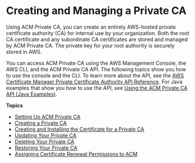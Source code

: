 # Creating and Managing a Private CA<a name="PcaCreatingManagingCA"></a>

Using ACM Private CA, you can create an entirely AWS\-hosted private certificate authority \(CA\) for internal use by your organization\. Both the root CA certificate and any subordinate CA certificates are stored and managed by ACM Private CA\. The private key for your root authority is securely stored in AWS\. 

You can access ACM Private CA using the AWS Management Console, the AWS CLI, and the ACM Private CA API\. The following topics show you how to use the console and the CLI\. To learn more about the API, see the [AWS Certificate Manager Private Certificate Authority API Reference](https://docs.aws.amazon.com/acm-pca/latest/APIReference/)\. For Java examples that show you how to use the API, see [Using the ACM Private CA API \(Java Examples\)](PcaApiIntro.md)\. 

**Topics**
+ [Setting Up ACM Private CA](PcaGettingStarted.md)
+ [Creating a Private CA](PcaCreateCa.md)
+ [Creating and Installing the Certificate for a Private CA](PCACertInstall.md)
+ [Updating Your Private CA](PCAUpdateCA.md)
+ [Deleting Your Private CA](PCADeleteCA.md)
+ [Restoring Your Private CA](PCARestoreCA.md)
+ [Assigning Certificate Renewal Permissions to ACM](PcaPermissions.md)